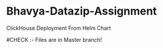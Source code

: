 # Bhavya-Datazip-Assignment
ClickHouse Deployment From Helm Chart

#CHECK :- Files are in Master branch!

